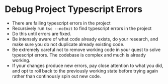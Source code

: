 # Debug Project Typescript Errors

- There are failing typescript errors in the project
- Recursively run `tsc --noEmit` to find typescript errors in the project
- Do this until errors are fixed.
- Be intensely aware of what code already exists, do your research, and make sure you do not duplicate already existing code.
- Be extremely careful not to remove working code in your quest to solve typescript errors. The codebase is complex and much is already working.
- If your changes produce new errors, pay close attention to what you did, and opt to roll back to the previously working state before trying again rather than continously spin out new code.

